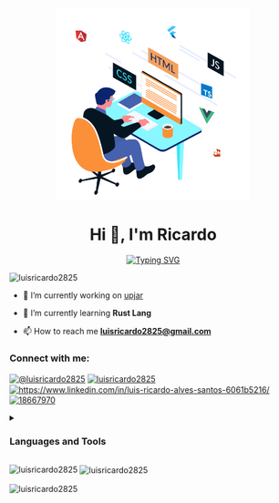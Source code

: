 <p align="center"><img src="https://raw.githubusercontent.com/Luisricardo2825/Luisricardo2825/main/images/dev.gif" alt="dev" width="340" height="340"/></p>
<h1 align="center">Hi 👋, I'm Ricardo</h1>
<p align="center" ><a href="https://git.io/typing-svg"><img src="https://readme-typing-svg.demolab.com?font=Fira+Code&size=20&pause=1000&color=2EF768&center=true&vCenter=true&width=600&height=70&lines=Always+learning+to+be+better;Web+developer;Java%2FKotlin+Developer" alt="Typing SVG" /></a>
</p>
<div> 
    <p align="left"> <img src="https://komarev.com/ghpvc/?username=luisricardo2825&label=Profile%20views&color=0e75b6&style=flat" alt="luisricardo2825" />

- 🔭 I’m currently working on [upjar](https://github.com/Luisricardo2825/upjar)

- 🌱 I’m currently learning **Rust Lang**

- 📫 How to reach me **luisricardo2825@gmail.com**

</p>
</div>
<h3 align="left">Connect with me:</h3>

<p align="left">
<a href="https://codepen.io/@luisricardo2825" target="blank"><img align="center" src="https://raw.githubusercontent.com/rahuldkjain/github-profile-readme-generator/master/src/images/icons/Social/codepen.svg" alt="@luisricardo2825" height="30" width="40" /></a>
<a href="https://dev.to/luisricardo2825" target="blank"><img align="center" src="https://raw.githubusercontent.com/rahuldkjain/github-profile-readme-generator/master/src/images/icons/Social/devto.svg" alt="luisricardo2825" height="30" width="40" /></a>
<a href="https://linkedin.com/in/https://www.linkedin.com/in/luis-ricardo-alves-santos-6061b5216/" target="blank"><img align="center" src="https://raw.githubusercontent.com/rahuldkjain/github-profile-readme-generator/master/src/images/icons/Social/linked-in-alt.svg" alt="https://www.linkedin.com/in/luis-ricardo-alves-santos-6061b5216/" height="30" width="40" /></a>
<a href="https://stackoverflow.com/users/18667970" target="blank"><img align="center" src="https://raw.githubusercontent.com/rahuldkjain/github-profile-readme-generator/master/src/images/icons/Social/stack-overflow.svg" alt="18667970" height="30" width="40" /></a>
</p>

<div>
    <details>
        <summary><h3>Languages and Tools</h3></summary>
        <p align="center" >
            <a href="https://www.w3schools.com/css/" target="_blank" rel="noreferrer">
                <img src="https://raw.githubusercontent.com/devicons/devicon/master/icons/css3/css3-original-wordmark.svg" alt="css3" width="40" height="40"/>
            </a>
            <a href="https://www.docker.com/" target="_blank" rel="noreferrer">
                <img src="https://raw.githubusercontent.com/devicons/devicon/master/icons/docker/docker-original-wordmark.svg" alt="docker" width="40" height="40"/>
            </a>
            <a href="https://expressjs.com" target="_blank" rel="noreferrer">
                <img src="https://raw.githubusercontent.com/devicons/devicon/master/icons/express/express-original-wordmark.svg" alt="express" width="40" height="40"/>
            </a>
            <a href="https://git-scm.com/" target="_blank" rel="noreferrer">
                <img src="https://www.vectorlogo.zone/logos/git-scm/git-scm-icon.svg" alt="git" width="40" height="40"/>
            </a>
            <a href="https://www.w3.org/html/" target="_blank" rel="noreferrer">
                <img src="https://raw.githubusercontent.com/devicons/devicon/master/icons/html5/html5-original-wordmark.svg" alt="html5" width="40" height="40"/>
            </a>
            <a href="https://www.java.com" target="_blank" rel="noreferrer">
                <img src="https://raw.githubusercontent.com/devicons/devicon/master/icons/java/java-original.svg" alt="java" width="40" height="40"/>
            </a>
            <a href="https://developer.mozilla.org/en-US/docs/Web/JavaScript" target="_blank" rel="noreferrer">
                <img src="https://raw.githubusercontent.com/devicons/devicon/master/icons/javascript/javascript-original.svg" alt="javascript" width="40" height="40"/>
            </a>
            <a href="https://kotlinlang.org" target="_blank" rel="noreferrer">
                <img src="https://www.vectorlogo.zone/logos/kotlinlang/kotlinlang-icon.svg" alt="kotlin" width="40" height="40"/>
            </a>
            <a href="https://www.linux.org/" target="_blank" rel="noreferrer">
                <img src="https://raw.githubusercontent.com/devicons/devicon/master/icons/linux/linux-original.svg" alt="linux" width="40" height="40"/>
            </a>
            <a href="https://mariadb.org/" target="_blank" rel="noreferrer">
                <img src="https://www.vectorlogo.zone/logos/mariadb/mariadb-icon.svg" alt="mariadb" width="40" height="40"/>
            </a>
            <a href="https://www.microsoft.com/en-us/sql-server" target="_blank" rel="noreferrer">
                <img src="https://www.svgrepo.com/show/303229/microsoft-sql-server-logo.svg" alt="mssql" width="40" height="40"/>
            </a>
            <a href="https://www.mysql.com/" target="_blank" rel="noreferrer">
                <img src="https://raw.githubusercontent.com/devicons/devicon/master/icons/mysql/mysql-original-wordmark.svg" alt="mysql" width="40" height="40"/>
            </a>
            <a href="https://nextjs.org/" target="_blank" rel="noreferrer">
                <img src="https://cdn.worldvectorlogo.com/logos/nextjs-2.svg" alt="nextjs" width="40" height="40"/>
            </a>
            <a href="https://nodejs.org" target="_blank" rel="noreferrer">
                <img src="https://raw.githubusercontent.com/devicons/devicon/master/icons/nodejs/nodejs-original-wordmark.svg" alt="nodejs" width="40" height="40"/>
            </a>
            <a href="https://www.oracle.com/" target="_blank" rel="noreferrer">
                <img src="https://raw.githubusercontent.com/devicons/devicon/master/icons/oracle/oracle-original.svg" alt="oracle" width="40" height="40"/>
            </a>
            <a href="https://www.postgresql.org" target="_blank" rel="noreferrer">
                <img src="https://raw.githubusercontent.com/devicons/devicon/master/icons/postgresql/postgresql-original-wordmark.svg" alt="postgresql" width="40" height="40"/>
            </a>
            <a href="https://postman.com" target="_blank" rel="noreferrer">
                <img src="https://www.vectorlogo.zone/logos/getpostman/getpostman-icon.svg" alt="postman" width="40" height="40"/>
            </a>
            <a href="https://reactjs.org/" target="_blank" rel="noreferrer">
                <img src="https://raw.githubusercontent.com/devicons/devicon/master/icons/react/react-original-wordmark.svg" alt="react" width="40" height="40"/>
            </a>
            <a href="https://reactnative.dev/" target="_blank" rel="noreferrer">
                <img src="https://reactnative.dev/img/header_logo.svg" alt="reactnative" width="40" height="40"/>
            </a>
            <a href="https://www.rust-lang.org" target="_blank" rel="noreferrer">
                <img src="https://raw.githubusercontent.com/devicons/devicon/master/icons/rust/rust-plain.svg" alt="rust" width="40" height="40"/>
            </a>
            <a href="https://www.typescriptlang.org/" target="_blank" rel="noreferrer">
                <img src="https://raw.githubusercontent.com/devicons/devicon/master/icons/typescript/typescript-original.svg" alt="typescript" width="40" height="40"/>
            </a>
            <img align="left" src="https://github-readme-stats.vercel.app/api/top-langs?username=luisricardo2825&show_icons=true&locale=en&layout=compact" alt="luisricardo2825" />
        
       </p>      
    </details>
</div>
<p><img align="left" src="https://github-readme-stats.vercel.app/api/top-langs?username=luisricardo2825&show_icons=true&locale=en&layout=compact" alt="luisricardo2825" /></p>

<p>&nbsp;<img align="center" src="https://github-readme-stats.vercel.app/api?username=luisricardo2825&show_icons=true&locale=en" alt="luisricardo2825" /></p>

<p><img align="center" src="https://github-readme-streak-stats.herokuapp.com/?user=luisricardo2825&" alt="luisricardo2825" /></p>
